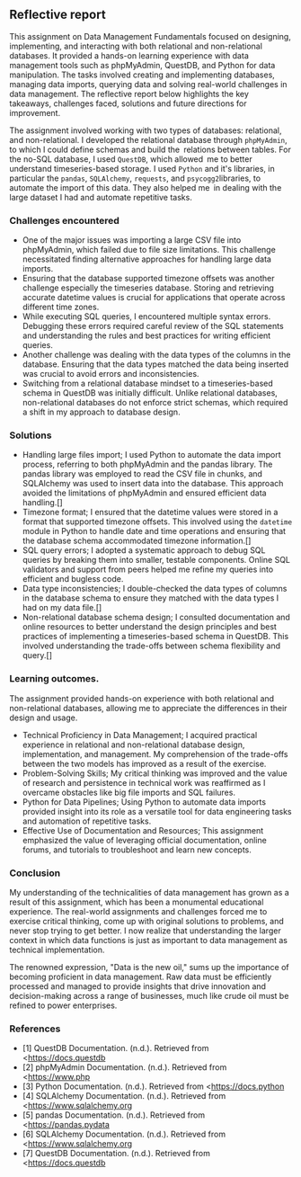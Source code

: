 ## Reflective report
This assignment on Data Management Fundamentals focused on designing, implementing, and interacting with both relational and non-relational databases. It provided a hands-on learning experience with data management tools such as phpMyAdmin, QuestDB, and Python for data manipulation. The tasks involved creating and implementing databases, managing data imports, querying data and solving real-world challenges in data management. The reflective report below highlights the key takeaways, challenges faced, solutions and future directions for improvement.

The assignment involved working with two types of databases: relational, and non-relational. I developed the relational database through `phpMyAdmin`, to which I could define schemas and build the relations between tables. For the no-SQL database, I used `QuestDB`, which allowed me to better understand timeseries-based storage. I used `Python` and it's libraries, in particular the `pandas`, `SQLAlchemy`, `requests`, and `psycogg2`libraries, to automate the import of this data. They also helped me in dealing with the large dataset I had and automate repetitive tasks.
### Challenges encountered
* One of the major issues was importing a large CSV file into phpMyAdmin, which failed due to file size limitations. This challenge necessitated finding alternative approaches for handling large data imports.
* Ensuring that the database supported timezone offsets was another challenge especially the timeseries database. Storing and retrieving accurate datetime values is crucial for applications that operate across different time zones.
* While executing SQL queries, I encountered multiple syntax errors. Debugging these errors required careful review of the SQL statements and understanding the rules and best practices for writing efficient queries.
* Another challenge was dealing with the data types of the columns in the database. Ensuring that the data types matched the data being inserted was crucial to avoid errors and inconsistencies.
* Switching from a relational database mindset to a timeseries-based schema in QuestDB was initially difficult. Unlike relational databases, non-relational databases do not enforce strict schemas, which required a shift in my approach to database design.
### Solutions
* Handling large files import; I used Python to automate the data import process, referring to both phpMyAdmin and the pandas library. The pandas library was employed to read the CSV file in chunks, and SQLAlchemy was used to insert data into the database. This approach avoided the limitations of phpMyAdmin and ensured efficient data handling.[]
*  Timezone format; I ensured that the datetime values were stored in a format that supported timezone offsets. This involved using the `datetime` module in Python to handle date and time operations and ensuring that the database schema accommodated timezone information.[] 
* SQL query errors; I adopted a systematic approach to debug SQL queries by breaking them into smaller, testable components. Online SQL validators and support from peers helped me refine my queries into efficient and bugless code.
* Data type inconsistencies; I double-checked the data types of columns in the database schema to ensure they matched with the data types I had on my data file.[]
* Non-relational database schema design; I consulted documentation and online resources to better understand the design principles and best practices of implementing a timeseries-based schema in QuestDB. This involved understanding the trade-offs between schema flexibility and query.[]
###  Learning outcomes.
The assignment provided hands-on experience with both relational and non-relational databases, allowing me to appreciate the differences in their design and usage. 
* Technical Proficiency in Data Management; I acquired practical experience in relational and non-relational database design, implementation, and management. My comprehension of the trade-offs between the two models has improved as a result of the exercise.
* Problem-Solving Skills; My critical thinking was improved and the value of research and persistence in technical work was reaffirmed as I overcame obstacles like big file imports and SQL failures.
* Python for Data Pipelines; Using Python to automate data imports provided insight into its role as a versatile tool for data engineering tasks and automation of repetitive tasks.
* Effective Use of Documentation and Resources; This assignment emphasized the value of leveraging official documentation, online forums, and tutorials to troubleshoot and learn new concepts.
### Conclusion
My understanding of the technicalities of data management has grown as a result of this assignment, which has been a monumental educational experience. The real-world assignments and challenges forced me to exercise critical thinking, come up with original solutions to problems, and never stop trying to get better. I now realize that understanding the larger context in which data functions is just as important to data management as technical implementation.

The renowned expression, "Data is the new oil," sums up the importance of becoming proficient in data management. Raw data must be efficiently processed and managed to provide insights that drive innovation and decision-making across a range of businesses, much like crude oil must be refined to power enterprises.
### References
* [1] QuestDB Documentation. (n.d.). Retrieved from <https://docs.questdb
* [2] phpMyAdmin Documentation. (n.d.). Retrieved from <https://www.php
* [3] Python Documentation. (n.d.). Retrieved from <https://docs.python
* [4] SQLAlchemy Documentation. (n.d.). Retrieved from <https://www.sqlalchemy.org
* [5] pandas Documentation. (n.d.). Retrieved from <https://pandas.pydata
* [6] SQLAlchemy Documentation. (n.d.). Retrieved from <https://www.sqlalchemy.org
* [7] QuestDB Documentation. (n.d.). Retrieved from <https://docs.questdb

